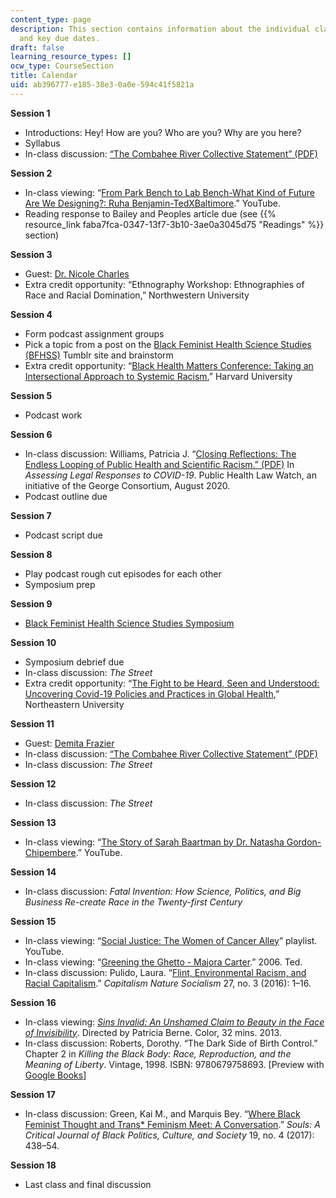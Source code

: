 ```yaml
---
content_type: page
description: This section contains information about the individual class sessions
  and key due dates.
draft: false
learning_resource_types: []
ocw_type: CourseSection
title: Calendar
uid: ab396777-e185-38e3-0a0e-594c41f5821a
---
```

**Session 1**

- Introductions: Hey! How are you? Who are you? Why are you here?
- Syllabus
- In-class discussion: [“The Combahee River Collective Statement” (PDF)](https://americanstudies.yale.edu/sites/default/files/files/Keyword%20Coalition_Readings.pdf)

**Session 2**

- In-class viewing: “[From Park Bench to Lab Bench-What Kind of Future Are We Designing?: Ruha Benjamin-TedXBaltimore](https://www.youtube.com/watch?v=_8RrX4hjCr0).” YouTube.
- Reading response to Bailey and Peoples article due (see {{% resource_link faba7fca-0347-13f7-3b10-3ae0a3045d75 "Readings" %}} section)

**Session 3**

- Guest: [Dr. Nicole Charles](https://www.drnicolecharles.com/)
- Extra credit opportunity: “Ethnography Workshop: Ethnographies of Race and Racial Domination,” Northwestern University

**Session 4**

- Form podcast assignment groups
- Pick a topic from a post on the [Black Feminist Health Science Studies (BFHSS)](https://bfhss.tumblr.com/) Tumblr site and brainstorm
- Extra credit opportunity: “[Black Health Matters Conference: Taking an Intersectional Approach to Systemic Racism](https://www.harvardblackhealth.org/),” Harvard University

**Session 5**

- Podcast work

**Session 6**

- In-class discussion: Williams, Patricia J. “[Closing Reflections: The Endless Looping of Public Health and Scientific Racism.” (PDF)](https://static1.squarespace.com/static/5956e16e6b8f5b8c45f1c216/t/5f4d64825b2aa5391711e947/1598907525348/ClosingReflection_COVIDPolicyPlaybook-Aug2020.pdf) In _Assessing Legal Responses to COVID-19_. Public Health Law Watch, an initiative of the George Consortium, August 2020.
- Podcast outline due

**Session 7**

- Podcast script due

**Session 8**

- Play podcast rough cut episodes for each other
- Symposium prep

**Session 9**

- [Black Feminist Health Science Studies Symposium](https://blackfeministhealth.com/projects/symposium/)

**Session 10**

- Symposium debrief due
- In-class discussion: _The Street_ 
- Extra credit opportunity: “[The Fight to be Heard, Seen and Understood: Uncovering Covid-19 Policies and Practices in Global Health](https://cssh.northeastern.edu/upcoming-event-to-examine-covid-19-and-health-disaparities/),” Northeastern University

**Session 11**

- Guest: [Demita Frazier](https://en.wikipedia.org/wiki/Demita_Frazier)
- In-class discussion: [“The Combahee River Collective Statement” (PDF)](https://americanstudies.yale.edu/sites/default/files/files/Keyword%20Coalition_Readings.pdf)
- In-class discussion: _The Street_

**Session 12**

- In-class discussion: _The Street_

**Session 13**

- In-class viewing: “[The Story of Sarah Baartman by Dr. Natasha Gordon-Chipembere](https://www.youtube.com/watch?v=UgT1ctCuyyM).” YouTube.

**Session 14**

- In-class discussion: _Fatal Invention: How Science, Politics, and Big Business Re-create Race in the Twenty-first Century_

**Session 15**

- In-class viewing: “[Social Justice: The Women of Cancer Alley](https://www.youtube.com/playlist?list=PL2zMrq22-Y2t5jbGmwYB1-o443Daya6e0)” playlist. YouTube.
- In-class viewing: “[Greening the Ghetto - Majora Carter](https://www.ted.com/talks/majora_carter_greening_the_ghetto/transcript?language=en).” 2006. Ted.
- In-class discussion: Pulido, Laura. “[Flint, Environmental Racism, and Racial Capitalism](https://www.tandfonline.com/doi/full/10.1080/10455752.2016.1213013).” _Capitalism Nature Socialism_ 27, no. 3 (2016): 1–16.

**Session 16**

- In-class viewing: [_Sins Invalid: An Unshamed Claim to Beauty in the Face of Invisibility_](https://mit.kanopy.com/video/sins-invalid-unashamed-claim-beauty). Directed by Patricia Berne. Color, 32 mins. 2013.
- In-class discussion: Roberts, Dorothy. “The Dark Side of Birth Control.” Chapter 2 in _Killing the Black Body: Race, Reproduction, and the Meaning of Liberty_. Vintage, 1998. ISBN: ‎9780679758693. \[Preview with [Google Books](https://www.google.com/books/edition/Killing_the_Black_Body/nhfSAgAAQBAJ?hl=en&gbpv=1)\]

**Session 17**

- In-class discussion: Green, Kai M., and Marquis Bey. “[Where Black Feminist Thought and Trans\* Feminism Meet: A Conversation](https://www.tandfonline.com/doi/full/10.1080/10999949.2018.1434365).” _Souls: A Critical Journal of Black Politics, Culture, and Society_ 19, no. 4 (2017): 438–54.

**Session 18**

- Last class and final discussion